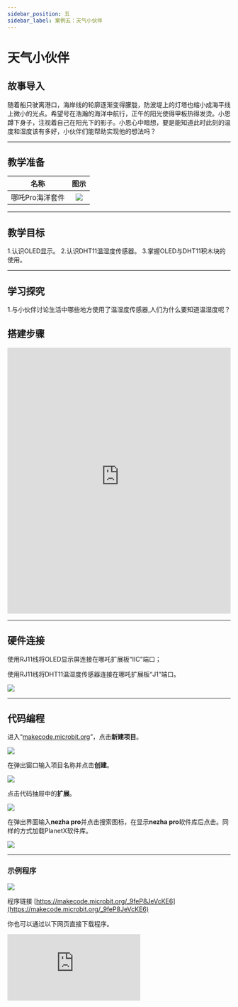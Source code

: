 ```yaml
---
sidebar_position: 五
sidebar_label: 案例五：天气小伙伴
---
```


# 天气小伙伴

## 故事导入

随着船只驶离港口，海岸线的轮廓逐渐变得朦胧，防波堤上的灯塔也缩小成海平线上微小的光点。希望号在浩瀚的海洋中航行，正午的阳光使得甲板热得发烫。小恩蹲下身子，注视着自己在阳光下的影子。小恩心中暗想，要是能知道此时此刻的温度和湿度该有多好，小伙伴们能帮助实现他的想法吗？

--- 

## 教学准备

|     名称     |            图示            |
| :----------: | :--------------------------: |
|   哪吒Pro海洋套件  |   ![](https://wiki-media-ef.oss-cn-hongkong.aliyuncs.com/docs/microbit/building-blocks/nezha-pro-ocean-kit/nezha-pro-ocean-kit-products-introduction-002.png.png)  |

--- 
## 教学目标 
1.认识OLED显示。
2.认识DHT11温湿度传感器。
3.掌握OLED与DHT11积木块的使用。

--- 

## 学习探究

1.与小伙伴讨论生活中哪些地方使用了温湿度传感器,人们为什么要知道温湿度呢？

## 搭建步骤

<embed src="https://wiki-media-ef.oss-cn-hongkong.aliyuncs.com/docs/microbit/building-blocks/nezha-pro-ocean-kit/setup-diagram/case05/nezha-pro-ocean-kit-step-05-1.png.pdf" type="application/pdf" width="100%" height="600px" />

--- 

## 硬件连接
使用RJ11线将OLED显示屏连接在哪吒扩展板“IIC”端口；

使用RJ11线将DHT11温湿度传感器连接在哪吒扩展板“J1”端口。

![](https://wiki-media-ef.oss-cn-hongkong.aliyuncs.com/docs/microbit/building-blocks/nezha-pro-ocean-kit/setup-diagram/case05/nezha-pro-ocean-kit-step-05-2.png.png)


--- 
## 代码编程

进入“[makecode.microbit.org](https://makecode.microbit.org)”，点击**新建项目**。

![](https://wiki-media-ef.oss-cn-hongkong.aliyuncs.com/docs/microbit/building-blocks/microbit-space-science-kit/images/microbit-space-science-kit-case01-07.png)

在弹出窗口输入项目名称并点击**创建**。

![](https://wiki-media-ef.oss-cn-hongkong.aliyuncs.com/docs/microbit/building-blocks/microbit-space-science-kit/images/microbit-space-science-kit-case01-11.png)

点击代码抽屉中的**扩展**。

![](https://wiki-media-ef.oss-cn-hongkong.aliyuncs.com/docs/microbit/building-blocks/microbit-space-science-kit/images/microbit-space-science-kit-case01-09.png)

在弹出界面输入**nezha pro**并点击搜索图标，在显示**nezha pro**软件库后点击。同样的方式加载PlanetX软件库。

![](https://wiki-media-ef.oss-cn-hongkong.aliyuncs.com/docs/microbit/building-blocks/microbit-space-science-kit/images/microbit-space-science-kit-case01-10.png)

---
### 示例程序

![](https://wiki-media-ef.oss-cn-hongkong.aliyuncs.com/docs/microbit/building-blocks/nezha-pro-ocean-kit/setup-diagram/case05/nezha-pro-ocean-kit-step-05-3.png.png)

程序链接
[https://makecode.microbit.org/_9feP8JeVcKE6](https://makecode.microbit.org/_9feP8JeVcKE6)

你也可以通过以下网页直接下载程序。

<div
    style={{
        position: 'relative',
        paddingBottom: '60%',
        overflow: 'hidden',
    }}
>
    <iframe
        src="https://makecode.microbit.org/_9feP8JeVcKE6"
        frameborder="0"
        sandbox="allow-popups allow-forms allow-scripts allow-same-origin"
        style={{
            position: 'absolute',
            width: '100%',
            height: '100%',
        }}
    />
</div>

---
### 下载程序

使用 USB 线连接 PC 和 micro:bit V2。

![](https://wiki-media-ef.oss-cn-hongkong.aliyuncs.com/docs/microbit/building-blocks/microbit-space-science-kit/images/microbit-space-science-kit-manual03.gif)

连接成功后，电脑上会识别出一个名为 MICROBIT 的盘符。

![](https://wiki-media-ef.oss-cn-hongkong.aliyuncs.com/docs/microbit/building-blocks/microbit-space-science-kit/images/microbit-space-science-kit-manual06.png)

点击左下角的![](https://wiki-media-ef.oss-cn-hongkong.aliyuncs.com/docs/microbit/building-blocks/microbit-space-science-kit/images/microbit-space-science-kit-manual07.png)，选择**Connect Device**。

![](https://wiki-media-ef.oss-cn-hongkong.aliyuncs.com/docs/microbit/building-blocks/microbit-space-science-kit/images/microbit-space-science-kit-manual11.png)

点击![](https://wiki-media-ef.oss-cn-hongkong.aliyuncs.com/docs/microbit/building-blocks/microbit-space-science-kit/images/microbit-space-science-kit-manual08.png)。

![](https://wiki-media-ef.oss-cn-hongkong.aliyuncs.com/docs/microbit/building-blocks/microbit-space-science-kit/images/microbit-space-science-kit-manual12.png)

点击![](https://wiki-media-ef.oss-cn-hongkong.aliyuncs.com/docs/microbit/building-blocks/microbit-space-science-kit/images/microbit-space-science-kit-manual09.png)。

![](https://wiki-media-ef.oss-cn-hongkong.aliyuncs.com/docs/microbit/building-blocks/microbit-space-science-kit/images/microbit-space-science-kit-manual13.png)

在弹出窗口选择 **BBC micro:bit CMSIS-DAP**，然后选择**连接**，至此，我们的 micro:bit 就已经连接成功。

![](https://wiki-media-ef.oss-cn-hongkong.aliyuncs.com/docs/microbit/building-blocks/microbit-space-science-kit/images/microbit-space-science-kit-manual14.png)

点击**下载程序**

![](https://wiki-media-ef.oss-cn-hongkong.aliyuncs.com/docs/microbit/building-blocks/microbit-space-science-kit/images/microbit-space-science-kit-manual10.png)

---
## 案例演示
OLED显示当前的温湿度，当温度＞30°，micro:bit显示“哭脸”，否则micro:bit显示“笑脸”。

**图片**

---
## 扩展知识

DHT11 温湿度传感器是一款常用的数字式温湿度复合传感器，具有结构简单、成本低、使用方便等特点，广泛应用于智能家居、气象监测、农业大棚等场景。以下是关于它的详细介绍：

### 一、基本概述

功能：可同时测量环境温度和湿度，并将数据转换为数字信号输出。

类型：属于电阻式湿度传感器和 NTC（负温度系数）热敏电阻组合的复合传感器。

输出形式：单总线数字信号，便于与单片机（如 Arduino、STM32）等主控设备直接通信。

### 二、工作原理

#### 1.湿度测量：

利用电阻式湿度传感元件（高分子聚合物薄膜），其电阻值随环境湿度变化而变化。湿度越高，电阻值越低，通过电路将电阻变化转换为电信号。

#### 2.温度测量：

通过 NTC 热敏电阻检测温度，温度升高时电阻值降低，反之升高，经电路转换为电信号。

#### 3.信号处理：

传感器内部的单片机将温湿度模拟信号转换为数字信号，通过 DATA 引脚以单总线协议输出。

### 三、典型应用场景

智能家居：温湿度监测模块、空调 / 加湿器自动控制。

农业与养殖：大棚温湿度监控、畜禽舍环境调节。

气象站：简易环境监测设备、小型气象站搭建。

工业控制：仓库温湿度监控、设备运行环境监测。
